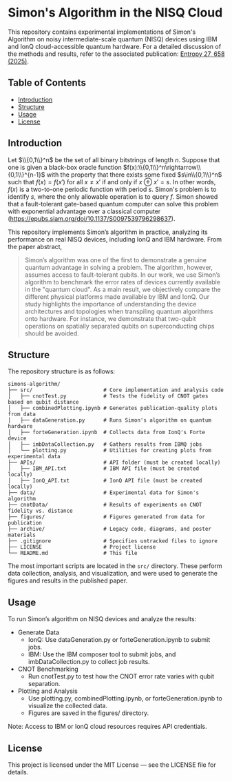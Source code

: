# Simon's Algorithm in the NISQ Cloud

This repository contains experimental implementations of Simon's Algorithm on noisy intermediate-scale quantum (NISQ) devices using IBM and IonQ cloud-accessible quantum hardware.
For a detailed discussion of the methods and results, refer to the associated publication:
[Entropy 27, 658 (2025)](https://www.mdpi.com/1099-4300/27/7/658).

## Table of Contents

- [Introduction](#introduction)
- [Structure](#structure)
- [Usage](#usage)
- [License](#license)

## Introduction

Let $\\{0,1\\}^n$ be the set of all binary bitstrings of length $n$.
Suppose that one is given a black-box oracle function $f(x):\\{0,1\\}^n\rightarrow\\{0,1\\}^{n-1}$ with the property that there exists some fixed $s\in\\{0,1\\}^n$ such that $f(x) = f(x')$ for all $x \neq x'$ if and only if $x \oplus x' = s$.
In other words, $f(x)$ is a two-to-one periodic function with period $s$.
Simon's problem is to identify $s$, where the only allowable operation is to query $f$.
Simon showed that a fault-tolerant gate-based quantum computer can solve this problem with exponential advantage over a classical computer (https://epubs.siam.org/doi/10.1137/S0097539796298637).

This repository implements Simon’s algorithm in practice, analyzing its performance on real NISQ devices, including IonQ and IBM hardware.
From the paper abstract,

> Simon’s algorithm was one of the first to demonstrate a genuine quantum advantage in solving a problem. The algorithm, however, assumes access to fault-tolerant qubits. In our work, we use Simon’s algorithm to benchmark the error rates of devices currently available in the "quantum cloud". As a main result, we objectively compare the different physical platforms made available by IBM and IonQ. Our study highlights the importance of understanding the device architectures and topologies when transpiling quantum algorithms onto hardware. For instance, we demonstrate that two-qubit operations on spatially separated qubits on superconducting chips should be avoided.

## Structure

The repository structure is as follows:

```
simons-algorithm/
├── src/                       # Core implementation and analysis code
│   ├── cnotTest.py            # Tests the fidelity of CNOT gates based on qubit distance
│   ├── combinedPlotting.ipynb # Generates publication-quality plots from data
│   ├── dataGeneration.py      # Runs Simon's algorithm on quantum hardware
│   ├── forteGeneration.ipynb  # Collects data from IonQ's Forte device
│   ├── imbDataCollection.py   # Gathers results from IBMQ jobs
│   └── plotting.py            # Utilities for creating plots from experimental data
├── APIs/                      # API folder (must be created locally)
│   ├── IBM_API.txt            # IBM API file (must be created locally)
│   ├── IonQ_API.txt           # IonQ API file (must be created locally)
├── data/                      # Experimental data for Simon's algorithm
├── cnotData/                  # Results of experiments on CNOT fidelity vs. distance
├── figures/                   # Figures generated from data for publication
├── archive/                   # Legacy code, diagrams, and poster materials
├── .gitignore                 # Specifies untracked files to ignore
├── LICENSE                    # Project license
└── README.md                  # This file
```

The most important scripts are located in the ``src/`` directory. These perform data collection, analysis, and visualization, and were used to generate the figures and results in the published paper.

## Usage

To run Simon’s algorithm on NISQ devices and analyze the results:

* Generate Data
  - IonQ: Use dataGeneration.py or forteGeneration.ipynb to submit jobs.
  - IBM: Use the IBM composer tool to submit jobs, and imbDataCollection.py to collect job results.
* CNOT Benchmarking
  - Run cnotTest.py to test how the CNOT error rate varies with qubit separation.
* Plotting and Analysis
  - Use plotting.py, combinedPlotting.ipynb, or forteGeneration.ipynb to visualize the collected data.
  - Figures are saved in the figures/ directory.

Note: Access to IBM or IonQ cloud resources requires API credentials.

## License

This project is licensed under the MIT License — see the LICENSE file for details.
